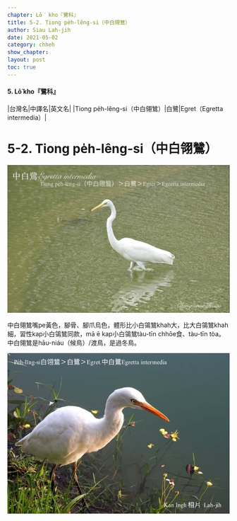 ```yaml
---
chapter: Lō͘ kho『鷺科』
title: 5-2. Tiong pe̍h-lêng-si（中白翎鷥）
author: Siau Lah-jih
date: 2021-05-02
category: chheh
show_chapter:
layout: post
toc: true
---
```


#### 5. Lō͘ kho『鷺科』

|台灣名|中譯名|英文名|
|Tiong pe̍h-lêng-si（中白翎鷥）|白鷺|Egret（Egretta intermedia）|


# 5-2. Tiong pe̍h-lêng-si（中白翎鷥）

![](../too5/05/05-2-1.中白鴒鷥.jpg)

中白翎鷥嘴pe黃色，腳骨、腳爪烏色，體形比小白鴒鷥khah大，比大白鴒鷥khah細，習性kap小白鴒鷥同款，mā ē kap小白鴒鷥tàu-tīn chhōe食、tàu-tīn tòa。中白翎鷥是hāu-niáu（候鳥）/渡鳥，是過冬鳥。

![](../too5/05/05-2-2.中白鴒鷥.jpg)


